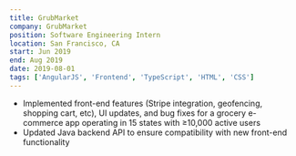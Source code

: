 ```yaml
---
title: GrubMarket 
company: GrubMarket
position: Software Engineering Intern
location: San Francisco, CA
start: Jun 2019
end: Aug 2019
date: 2019-08-01
tags: ['AngularJS', 'Frontend', 'TypeScript', 'HTML', 'CSS'] 
---
```


- Implemented front-end features (Stripe integration, geofencing, shopping cart, etc), UI updates, and bug fixes for a
grocery e-commerce app operating in 15 states with ≥10,000 active users
- Updated Java backend API to ensure compatibility with new front-end functionality